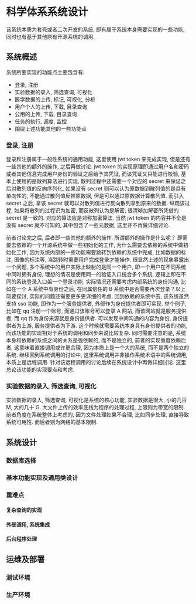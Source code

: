 # 科学体系系统设计

该系统本质为套壳或者二次开发的系统, 即有属于系统本身需要实现的一些功能, 同时也有基于其他原有开源系统的调用.

## 系统概述

系统所要实现的功能点主要包含有:
- 登录, 注册
- 实验数据的录入, 筛选查询, 可视化
- 医学数据的上传, 标记, 可视化, 分析
- 用户个人的上传, 下载, 目录查询
- 公用的上传, 下载, 目录查询
- 任务的执行, 调度, 监控 
- 围绕上述功能其他的一些功能点

### 登录, 注册

登录和注册属于一般性系统的通用功能, 这里使用 jwt token 来完成实现, 但是还有一些其他的额外的操作, 之后再做讨论. jwt token 的实现原理即通过用户名和密码或者其他信息完成用户身份的验证之后给予其凭证, 而该凭证又只能进行校验, 基本上使用的是散列算法进行实现, 散列过程中还需要一个对应的 secret 来保证之后对散列值的反向序列化, 如果没有 secret 则可以认为原数据到散列值的是具有单向性的, 不能通过散列值反推原数据, 但是可以通过原数据计算散列值. 而引入 secret 之后, 拿该 secret 就可以对散列值进行反向散列拿到原来的数据. 纵观该过程, 如果将散列的过程识为加密, 而反散列认为是解密, 很清晰加解密所凭借的 secret 是一致的. 对应的算法应是对称加密算法. 当然 jwt token 的内容并不全是没有 secret 就不可知的, 其中包含了一些元数据, 这里并不再做详细讨论. 

前者讨论完之后, 后者即一些其他的额外的操作. 所谓额外的操作是什么呢？ 即需要去依赖的一个开源系统中做一些初始化的工作, 为什么需要去依赖的系统中做初始化工作, 因为系统内部的一些功能需要跳转到依赖的系统中完成, 比如数据的标注, 图像的标注等, 当跳转时需要用户完成登录才能操作. 很显然上述的现象暴露出一个问题, 多个系统中的用户实际上映射的是同一个用户, 即一个用户在不同系统中同时拥有身份, 理想的情况是使用同一的验证入口统合多个系统, 逻辑上即在不同的系统登录入口架一个登录功能. 实际情况还需要考虑内部系统的身份沟通, 比如在一个 A 系统中有身份之后, 在同属信任的 B 系统中是否需要再次登录？以上简要探讨, 实际的问题还需要更多更详细的考虑. 回到依赖的系统中去, 该系统虽然支持 sso 功能, 即作为一个服务提供者, 外部作为身份提供者即可实现. 举个例子, 比如在 qq 注册一个账号, 而通过该账号可以登录 A 网站, 而该网站就是服务提供者, 而 qq 作为身份来源就是身份提供者. 可以发现中间沟通的内容为身份, 身份提供者为上游, 服务提供者为下游. 这个时候就需要系统本身具有身份提供者的功能, 而该功能的实现相对于系统的调用和同步来说比较复杂. 同时需要注意的是, 系统本身和依赖的系统之间的关系是强依赖的, 而不是独立的, 前者的实现重度依赖后者, 这意味着直接调用或许更合理, 因为本质上是一个大的系统, 而不是两个独立的系统. 继续回到系统调用的讨论中, 这里系统调用并非操作系统术语中的系统调用, 本质上是远程调用. 针对该远程调用的讨论后续在系统设计中再做详细讨论. 这里总论该功能的实现要点和考虑.

### 实验数据的录入, 筛选查询, 可视化

实验数据的录入, 筛选查询, 可视化是系统的核心功能, 实验数据是很大, 小的几百 M, 大的几十 G. 大文件上传的效率底线为程序的处理过程, 上限则为带宽的限制. 前者角度在系统整体上考虑的, 因为文件处理如果不合理, 比如同步处理, 直接导致系统可用性. 而后者则为网络的基本限制. 

## 系统设计

### 数据库选择
### 基本功能实现及通用类设计

### 重难点


#### 复杂查询的实现

#### 外部调用, 系统集成

#### 后台程序处理

## 运维及部署

### 测试环境

### 生产环境


